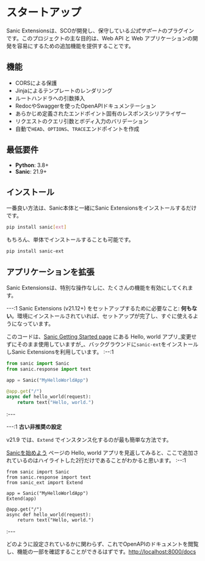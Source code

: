 # スタートアップ

Sanic Extensionsは、SCOが開発し、保守している*公式サポート*のプラグインです。このプロジェクトの主な目的は、Web API と Web アプリケーションの開発を容易にするための追加機能を提供することです。

## 機能

- CORSによる保護
- Jinjaによるテンプレートのレンダリング
- ルートハンドラへの引数挿入
- RedocやSwaggerを使ったOpenAPIドキュメンテーション
- あらかじめ定義されたエンドポイント固有のレスポンスシリアライザー
- リクエストのクエリ引数とボディ入力のバリデーション
- 自動で`HEAD`、`OPTIONS`、`TRACE`エンドポイントを作成

## 最低要件

- **Python**: 3.8+
- **Sanic**: 21.9+

## インストール

一番良い方法は、Sanic本体と一緒にSanic Extensionsをインストールするだけです。

```bash
pip install sanic[ext]
```

もちろん、単体でインストールすることも可能です。

```bash
pip install sanic-ext
```

## アプリケーションを拡張

Sanic Extensionsは、特別な操作なしに、たくさんの機能を有効にしてくれます。

---:1
Sanic Extensions (v21.12+) をセットアップするために必要なこと: **何もない**。環境にインストールされていれば、セットアップが完了し、すぐに使えるようになっています。

このコードは、[Sanic Getting Started page](../../guide/getting-started.md) にある Hello, world アプリ_変更せずにそのまま使用していますが_、バックグラウンドに`sanic-ext`をインストールしSanic Extensionsを利用しています。
:--:1
```python
from sanic import Sanic
from sanic.response import text

app = Sanic("MyHelloWorldApp")

@app.get("/")
async def hello_world(request):
    return text("Hello, world.")
```

:---

---:1
**古い非推奨の設定**

v21.9 では、`Extend` でインスタンス化するのが最も簡単な方法です。

[Sanicを始めよう](../../guide/getting-started.md) ページの Hello, world アプリを見返してみると、ここで追加されているのはハイライトした2行だけであることがわかると思います。
:--:1

```python{3,6}
from sanic import Sanic
from sanic.response import text
from sanic_ext import Extend

app = Sanic("MyHelloWorldApp")
Extend(app)

@app.get("/")
async def hello_world(request):
    return text("Hello, world.")
```
:---

どのように設定されているかに関わらず、これでOpenAPIのドキュメントを閲覧し、機能の一部を確認することができるはずです。[http://localhost:8000/docs](http://localhost:8000/docs)
